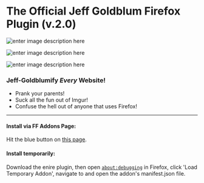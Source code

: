
# The Official Jeff Goldblum Firefox Plugin (v.2.0)

![enter image description here](https://i.imgur.com/JrkwHE4.png)

![enter image description here](https://i.imgur.com/O7gHWN1.jpg)

![enter image description here](https://i.imgur.com/l5BtrDq.png)

### Jeff-Goldblumify *Every* Website!

 - Prank your parents!
 - Suck all the fun out of Imgur!
 - Confuse the hell out of anyone that uses Firefox!

<hr>

#### Install via FF Addons Page:

Hit the blue button on [this page](https://addons.mozilla.org/en-US/firefox/addon/goldblumify/).

#### Install temporarily:

Download the enire plugin, then open [`about:debugging`](about:debugging) in Firefox, click 'Load Temporary Addon', navigate to and open the addon's manifest.json file.

